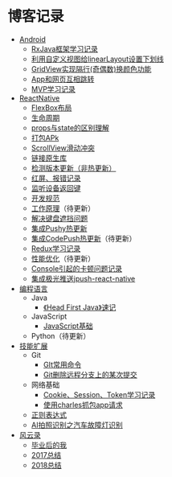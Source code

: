 # 博客记录

- [Android](https://lyichao.github.io/category/#/Android)
  - [RxJava框架学习记录](https://lyichao.github.io/android/2018/04/26/Android%E5%BC%80%E5%8F%91-RxJava%E6%A1%86%E6%9E%B6%E5%AD%A6%E4%B9%A0%E8%AE%B0%E5%BD%95/)
  - [利用自定义视图给linearLayout设置下划线](https://lyichao.github.io/android/2018/12/12/Android%E5%BC%80%E5%8F%91-%E5%88%A9%E7%94%A8%E8%87%AA%E5%AE%9A%E4%B9%89%E8%A7%86%E5%9B%BE%E7%BB%99linearLayout%E8%AE%BE%E7%BD%AE%E4%B8%8B%E5%88%92%E7%BA%BF/)
  - [GridView实现隔行(奇偶数)换颜色功能](https://lyichao.github.io/android/2018/12/12/Android%E5%BC%80%E5%8F%91-GridView%E5%AE%9E%E7%8E%B0%E9%9A%94%E8%A1%8C(%E5%A5%87%E5%81%B6%E6%95%B0)%E6%8D%A2%E9%A2%9C%E8%89%B2%E5%8A%9F%E8%83%BD/)
  - [App和网页互相跳转](https://lyichao.github.io/android/2018/12/15/Android%E5%BC%80%E5%8F%91-App%E5%92%8C%E7%BD%91%E9%A1%B5%E4%BA%92%E7%9B%B8%E8%B7%B3%E8%BD%AC/)
  - [MVP学习记录](https://lyichao.github.io/android/2019/01/21/Android%E5%BC%80%E5%8F%91-MVP%E6%A1%86%E6%9E%B6%E5%AD%A6%E4%B9%A0%E8%AE%B0%E5%BD%95/)
- [ReactNative](https://lyichao.github.io/category/#/ReactNative)
  - [FlexBox布局](https://lyichao.github.io/reactnative/2017/08/10/ReactNative%E5%BC%80%E5%8F%91-FlexBox%E5%B8%83%E5%B1%80/)
  - [生命周期](https://lyichao.github.io/reactnative/2017/08/10/ReactNative%E5%BC%80%E5%8F%91-%E7%94%9F%E5%91%BD%E5%91%A8%E6%9C%9F/)
  - [props与state的区别理解](https://lyichao.github.io/reactnative/2017/08/15/ReactNative%E5%BC%80%E5%8F%91-props%E4%B8%8Estate%E7%9A%84%E5%8C%BA%E5%88%AB%E7%90%86%E8%A7%A3/)
  - [打包APk](https://lyichao.github.io/reactnative/2017/08/20/ReactNative%E5%BC%80%E5%8F%91-%E6%89%93%E5%8C%85APk/)
  - [ScrollView滑动冲突](https://lyichao.github.io/reactnative/2017/08/22/ReactNative%E5%BC%80%E5%8F%91-ScrollView%E6%BB%91%E5%8A%A8%E5%86%B2%E7%AA%81/)
  - [链接原生库](https://lyichao.github.io/reactnative/2017/11/14/ReactNative%E5%BC%80%E5%8F%91-%E9%93%BE%E6%8E%A5%E5%8E%9F%E7%94%9F%E5%BA%93/)
  - [检测版本更新（非热更新）](https://lyichao.github.io/reactnative/2017/12/06/ReactNative%E5%BC%80%E5%8F%91-%E6%A3%80%E6%B5%8B%E7%89%88%E6%9C%AC%E6%9B%B4%E6%96%B0-%E9%9D%9E%E7%83%AD%E6%9B%B4%E6%96%B0/)
  - [红屏、报错记录](https://lyichao.github.io/reactnative/2017/12/07/ReactNative%E5%BC%80%E5%8F%91-%E7%BA%A2%E5%B1%8F-%E6%8A%A5%E9%94%99%E8%AE%B0%E5%BD%95/)
  - [监听设备返回键](https://lyichao.github.io/reactnative/2017/12/10/ReactNative%E5%BC%80%E5%8F%91-%E7%9B%91%E5%90%AC%E8%AE%BE%E5%A4%87%E8%BF%94%E5%9B%9E%E9%94%AE/)
  - [开发规范](https://lyichao.github.io/reactnative/2018/01/01/ReactNative%E5%BC%80%E5%8F%91-%E5%BC%80%E5%8F%91%E8%A7%84%E8%8C%83/)
  - [工作原理](https://lyichao.github.io/reactnative/2018/01/05/ReactNative%E5%BC%80%E5%8F%91-%E5%B7%A5%E4%BD%9C%E5%8E%9F%E7%90%86/)（待更新）
  - [解决键盘遮挡问题](https://lyichao.github.io/reactnative/2018/02/07/ReactNative%E5%BC%80%E5%8F%91-%E8%A7%A3%E5%86%B3%E9%94%AE%E7%9B%98%E9%81%AE%E6%8C%A1%E9%97%AE%E9%A2%98/)
  - [集成Pushy热更新](https://lyichao.github.io/reactnative/2018/03/13/ReactNative%E5%BC%80%E5%8F%91-%E9%9B%86%E6%88%90Pushy%E7%83%AD%E6%9B%B4%E6%96%B0/)
  - [集成CodePush热更新](https://lyichao.github.io/reactnative/2018/03/15/ReactNative%E5%BC%80%E5%8F%91-%E9%9B%86%E6%88%90CodePush%E7%83%AD%E6%9B%B4%E6%96%B0/)（待更新）
  - [Redux学习记录](https://lyichao.github.io/reactnative/2018/05/07/ReactNative%E5%BC%80%E5%8F%91-Redux%E5%AD%A6%E4%B9%A0%E8%AE%B0%E5%BD%95/)
  - [性能优化](https://lyichao.github.io/reactnative/2018/05/10/ReactNative%E5%BC%80%E5%8F%91-%E6%80%A7%E8%83%BD%E4%BC%98%E5%8C%96/)（待更新）
  - [Console引起的卡顿问题记录](https://lyichao.github.io/reactnative/2018/12/03/ReactNative%E5%BC%80%E5%8F%91-Console%E5%BC%95%E8%B5%B7%E7%9A%84%E5%8D%A1%E9%A1%BF%E9%97%AE%E9%A2%98%E8%AE%B0%E5%BD%95/)
  - [集成极光推送jpush-react-native](https://lyichao.github.io/reactnative/2018/12/07/ReactNative%E5%BC%80%E5%8F%91-%E9%9B%86%E6%88%90%E6%9E%81%E5%85%89%E6%8E%A8%E9%80%81jpush-react-native/)
- [编程语言](https://lyichao.github.io/category/#/%E7%BC%96%E7%A8%8B%E8%AF%AD%E8%A8%80)
  - Java
    - [《Head First Java》速记](https://lyichao.github.io/%E7%BC%96%E7%A8%8B%E8%AF%AD%E8%A8%80/2017/10/14/Java%E5%AD%A6%E4%B9%A0-Head-First-Java-%E9%80%9F%E8%AE%B0/)
  - JavaScript
    - [JavaScript基础](https://lyichao.github.io/%E7%BC%96%E7%A8%8B%E8%AF%AD%E8%A8%80/2019/03/10/JavaScript%E5%9F%BA%E7%A1%80)
  - Python（待更新）
- [技能扩展](https://lyichao.github.io/category/#/%E8%AE%A1%E7%AE%97%E6%9C%BA%E6%8A%80%E8%83%BD)
  - Git
    - [GIt常用命令](https://lyichao.github.io/%E8%AE%A1%E7%AE%97%E6%9C%BA%E6%8A%80%E8%83%BD/2017/11/11/GIt%E5%B8%B8%E7%94%A8%E5%91%BD%E4%BB%A4/)
    - [Git删除远程分支上的某次提交](https://lyichao.github.io/%E8%AE%A1%E7%AE%97%E6%9C%BA%E6%8A%80%E8%83%BD/2019/01/16/Git%E5%88%A0%E9%99%A4%E8%BF%9C%E7%A8%8B%E5%88%86%E6%94%AF%E4%B8%8A%E7%9A%84%E6%9F%90%E6%AC%A1%E6%8F%90%E4%BA%A4/)
  - 网络基础
    - [Cookie、Session、Token学习记录](https://lyichao.github.io/%E8%AE%A1%E7%AE%97%E6%9C%BA%E6%8A%80%E8%83%BD/2018/01/12/Cookie-Session-Token%E5%AD%A6%E4%B9%A0%E8%AE%B0%E5%BD%95/)
    - [使用charles抓包app请求](https://lyichao.github.io/%E8%AE%A1%E7%AE%97%E6%9C%BA%E6%8A%80%E8%83%BD/2018/12/05/%E4%BD%BF%E7%94%A8charles%E6%8A%93%E5%8C%85app%E8%AF%B7%E6%B1%82/)
  - [正则表达式](https://lyichao.github.io/%E8%AE%A1%E7%AE%97%E6%9C%BA%E6%8A%80%E8%83%BD/2018/10/05/%E6%AD%A3%E5%88%99%E8%A1%A8%E8%BE%BE%E5%BC%8F/)
  - [AI拍照识别之汽车故障灯识别](https://lyichao.github.io/%E8%AE%A1%E7%AE%97%E6%9C%BA%E6%8A%80%E8%83%BD/2019/02/02/AI%E6%8B%8D%E7%85%A7%E8%AF%86%E5%88%AB%E4%B9%8B%E6%B1%BD%E8%BD%A6%E6%95%85%E9%9A%9C%E7%81%AF%E8%AF%86%E5%88%AB/)
- [风云录](https://lyichao.github.io/category/#/%E9%A3%8E%E4%BA%91%E5%BD%95)
  - [毕业后的我](https://lyichao.github.io/%E9%A3%8E%E4%BA%91%E5%BD%95/2017/09/28/%E6%AF%95%E4%B8%9A%E5%90%8E%E7%9A%84%E6%88%91/)
  - [2017总结](https://lyichao.github.io/%E9%A3%8E%E4%BA%91%E5%BD%95/2018/01/25/2017%E6%80%BB%E7%BB%93/)
  - [2018总结](https://lyichao.github.io/%E9%A3%8E%E4%BA%91%E5%BD%95/2019/01/21/2018%E6%80%BB%E7%BB%93/)
